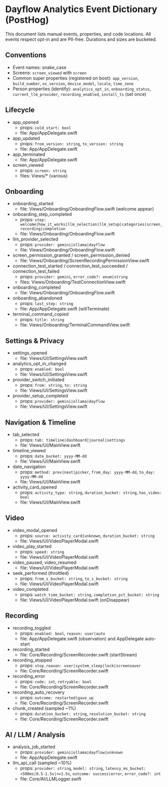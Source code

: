 # Dayflow Analytics Event Dictionary (PostHog)

This document lists manual events, properties, and code locations. All events respect opt-in and are PII-free. Durations and sizes are bucketed.

## Conventions
- Event names: snake_case
- Screens: `screen_viewed` with `screen`
- Common super properties (registered on boot): `app_version`, `build_number`, `os_version`, `device_model`, `locale`, `time_zone`
- Person properties (identify): `analytics_opt_in`, `onboarding_status`, `current_llm_provider`, `recording_enabled`, `install_ts` (set once)

## Lifecycle
- app_opened
  - props: `cold_start: bool`
  - file: App/AppDelegate.swift
- app_updated
  - props: `from_version: string`, `to_version: string`
  - file: App/AppDelegate.swift
- app_terminated
  - file: App/AppDelegate.swift
- screen_viewed
  - props: `screen: string`
  - files: Views/* (various)

## Onboarding
- onboarding_started
  - file: Views/Onboarding/OnboardingFlow.swift (welcome appear)
- onboarding_step_completed
  - props: `step: welcome|how_it_works|llm_selection|llm_setup|categories|screen_recording|completion`
  - file: Views/Onboarding/OnboardingFlow.swift
- llm_provider_selected
  - props: `provider: gemini|ollama|dayflow`
  - file: Views/Onboarding/OnboardingFlow.swift
- screen_permission_granted / screen_permission_denied
  - file: Views/Onboarding/ScreenRecordingPermissionView.swift
- connection_test_started / connection_test_succeeded / connection_test_failed
  - props: `provider: gemini`, `error_code?: enum|string`
  - files: Views/Onboarding/TestConnectionView.swift
- onboarding_completed
  - file: Views/Onboarding/OnboardingFlow.swift
- onboarding_abandoned
  - props: `last_step: string`
  - file: App/AppDelegate.swift (willTerminate)
- terminal_command_copied
  - props: `title: string`
  - file: Views/Onboarding/TerminalCommandView.swift

## Settings & Privacy
- settings_opened
  - file: Views/UI/SettingsView.swift
- analytics_opt_in_changed
  - props: `enabled: bool`
  - file: Views/UI/SettingsView.swift
- provider_switch_initiated
  - props: `from: string`, `to: string`
  - file: Views/UI/SettingsView.swift
- provider_setup_completed
  - props: `provider: gemini|ollama|dayflow`
  - file: Views/UI/SettingsView.swift

## Navigation & Timeline
- tab_selected
  - props: `tab: timeline|dashboard|journal|settings`
  - file: Views/UI/MainView.swift
- timeline_viewed
  - props: `date_bucket: yyyy-MM-dd`
  - file: Views/UI/MainView.swift
- date_navigation
  - props: `method: prev|next|picker`, `from_day: yyyy-MM-dd`, `to_day: yyyy-MM-dd`
  - file: Views/UI/MainView.swift
- activity_card_opened
  - props: `activity_type: string`, `duration_bucket: string`, `has_video: bool`
  - file: Views/UI/MainView.swift

## Video
- video_modal_opened
  - props: `source: activity_card|unknown`, `duration_bucket: string`
  - file: Views/UI/VideoPlayerModal.swift
- video_play_started
  - props: `speed: string`
  - file: Views/UI/VideoPlayerModal.swift
- video_paused, video_resumed
  - file: Views/UI/VideoPlayerModal.swift
- seek_performed (throttled)
  - props: `from_s_bucket: string`, `to_s_bucket: string`
  - file: Views/UI/VideoPlayerModal.swift
- video_completed
  - props: `watch_time_bucket: string`, `completion_pct_bucket: string`
  - file: Views/UI/VideoPlayerModal.swift (onDisappear)

## Recording
- recording_toggled
  - props: `enabled: bool`, `reason: user|auto`
  - file: App/AppDelegate.swift (observation) and AppDelegate auto-start
- recording_started
  - file: Core/Recording/ScreenRecorder.swift (startStream)
- recording_stopped
  - props: `stop_reason: user|system_sleep|lock|screensaver`
  - file: Core/Recording/ScreenRecorder.swift
- recording_error
  - props: `code: int`, `retryable: bool`
  - file: Core/Recording/ScreenRecorder.swift
- recording_auto_recovery
  - props: `outcome: restarted|gave_up`
  - file: Core/Recording/ScreenRecorder.swift
- chunk_created (sampled ~1%)
  - props: `duration_bucket: string`, `resolution_bucket: string`
  - file: Core/Recording/ScreenRecorder.swift

## AI / LLM / Analysis
- analysis_job_started
  - props: `provider: gemini|ollama|dayflow|unknown`
  - file: App/AppDelegate.swift
- llm_api_call (sampled ~10%)
  - props: `provider: string`, `model: string`, `latency_ms_bucket: <500ms|0.5-1.5s|>=1.5s`, `outcome: success|error`, `error_code?: int`
  - file: Core/AI/LLMLogger.swift

<!-- Storage-related events intentionally removed -->
